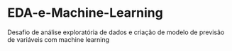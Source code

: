 # EDA-e-Machine-Learning
Desafio de análise exploratória de dados e criação de modelo de previsão de variáveis com machine learning
